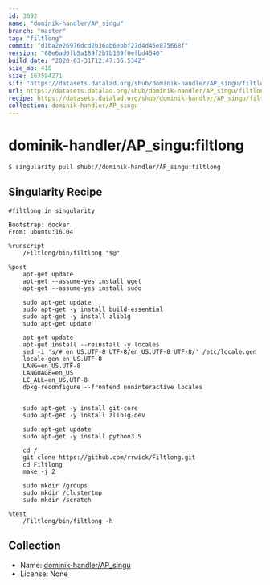 ```yaml
---
id: 3692
name: "dominik-handler/AP_singu"
branch: "master"
tag: "filtlong"
commit: "d1ba2e26976dcd2b36ab6ebbf27d4d45e875668f"
version: "68e6ad6fb5a189f2b7b169f0efbd4546"
build_date: "2020-03-31T12:47:36.534Z"
size_mb: 416
size: 163594271
sif: "https://datasets.datalad.org/shub/dominik-handler/AP_singu/filtlong/2020-03-31-d1ba2e26-68e6ad6f/68e6ad6fb5a189f2b7b169f0efbd4546.simg"
url: https://datasets.datalad.org/shub/dominik-handler/AP_singu/filtlong/2020-03-31-d1ba2e26-68e6ad6f/
recipe: https://datasets.datalad.org/shub/dominik-handler/AP_singu/filtlong/2020-03-31-d1ba2e26-68e6ad6f/Singularity
collection: dominik-handler/AP_singu
---
```


# dominik-handler/AP_singu:filtlong

```bash
$ singularity pull shub://dominik-handler/AP_singu:filtlong
```

## Singularity Recipe

```singularity
#filtlong in singularity

Bootstrap: docker
From: ubuntu:16.04

%runscript
    /Filtlong/bin/filtlong "$@"

%post
    apt-get update
    apt-get --assume-yes install wget
    apt-get --assume-yes install sudo

    sudo apt-get update
    sudo apt-get -y install build-essential
    sudo apt-get -y install zlib1g
    sudo apt-get update

    apt-get update
    apt-get install --reinstall -y locales
    sed -i 's/# en_US.UTF-8 UTF-8/en_US.UTF-8 UTF-8/' /etc/locale.gen
    locale-gen en_US.UTF-8
    LANG=en_US.UTF-8
    LANGUAGE=en_US 
    LC_ALL=en_US.UTF-8
    dpkg-reconfigure --frontend noninteractive locales


    sudo apt-get -y install git-core   
    sudo apt-get -y install zlib1g-dev 
 
    sudo apt-get update
    sudo apt-get -y install python3.5
    
    cd /
    git clone https://github.com/rrwick/Filtlong.git
    cd Filtlong
    make -j 2    
    
    sudo mkdir /groups
    sudo mkdir /clustertmp
    sudo mkdir /scratch

%test
    /Filtlong/bin/filtlong -h
```

## Collection

 - Name: [dominik-handler/AP_singu](https://github.com/dominik-handler/AP_singu)
 - License: None

